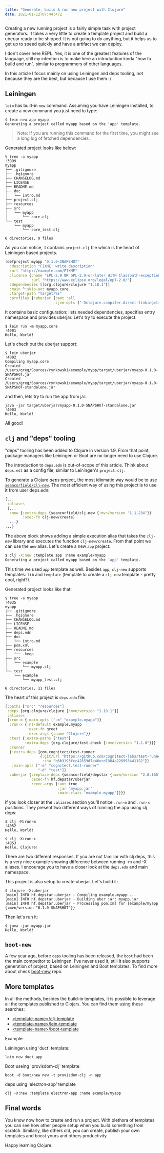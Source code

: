 ```yaml
---
title: "Generate, build & run new project with Clojure"
date: 2021-01-12T07:44:47Z
---
```


Creating a new running project is a fairly simple task with project generators.
It takes a very little to create a template project and build a uberjar ready to be shipped.
It is not going to do anything, but it helps us to get up to speed quickly and have a artifact we can deploy.

I don't cover here REPL. Yes, it is one of the greatest features of the language,
still my intention is to make here an introduction kinda "how to build and run",
similar to programmers of other languages.

In this article I focus mainly on using Leiningen and deps tooling,
not because they are the best, but because I use them :)

## Leiningen

`lein` has built-in `new` command.
Assuming you have Leiningen installed, to create a new command you just need to type:
```shell
$ lein new app myapp
Generating a project called myapp based on the 'app' template.
```
> Note: If you are running this command for the first time, you might see a long log of fetched dependencies.

Generated project looks like below:
```shell
% tree -a myapp                                                                                                                                                                                                                                    !3999
myapp
├── .gitignore
├── .hgignore
├── CHANGELOG.md
├── LICENSE
├── README.md
├── doc
│   └── intro.md
├── project.clj
├── resources
├── src
│   └── myapp
│       └── core.clj
└── test
    └── myapp
        └── core_test.clj

6 directories, 9 files
```

As you can notice, it contains `project.clj` file which is the heart of Leiningen based projects.
```clojure
(defproject myapp "0.1.0-SNAPSHOT"
  :description "FIXME: write description"
  :url "http://example.com/FIXME"
  :license {:name "EPL-2.0 OR GPL-2.0-or-later WITH Classpath-exception-2.0"
            :url "https://www.eclipse.org/legal/epl-2.0/"}
  :dependencies [[org.clojure/clojure "1.10.1"]]
  :main ^:skip-aot myapp.core
  :target-path "target/%s"
  :profiles {:uberjar {:aot :all
                       :jvm-opts ["-Dclojure.compiler.direct-linking=true"]}})

```
It contains basic configuration: lists needed dependencies, specifies entry namespace and provides uberjar.
Let's try to execute the project:
```shell
$ lein run -m myapp.core                                                                                                                                                                                                                                                !4001
Hello, World!
```
Let's check out the uberjar support:
```shell
$ lein uberjar                                                                                                                                                                                                                                                          !4002
Compiling myapp.core
Created /Users/greg/Sources/rynkowski/example/mypp/target/uberjar/myapp-0.1.0-SNAPSHOT.jar
Created /Users/greg/Sources/rynkowski/example/mypp/target/uberjar/myapp-0.1.0-SNAPSHOT-standalone.jar
```
and then, lets try to run the app from jar:
```shell
java -jar target/uberjar/myapp-0.1.0-SNAPSHOT-standalone.jar                                                                                                                                                                                                          !4003
Hello, World!
```
All good!

## `clj` and "deps" tooling

"deps" tooling has been added to Clojure in version 1.9.
From that point, package managers like Leiningen or Boot are no longer need to use Clojure.

The introduction to `deps.edn` is out-of-scope of this article.
Think about `deps.edl` as a config file, similar to Leiningen's `project.clj`.

To generate a Clojure _deps_ project, the most idiomatic way would be to use
[`seancorfield/clj-new`][github-clj-new].
The most efficient way of using this project is to use it from user deps.edn:

```clojure
{...
 :aliases
 {...
  :new {:extra-deps {seancorfield/clj-new {:mvn/version "1.1.234"}}
        :exec-fn clj-new/create}
  ...}
...}
```
The above block shows adding a simple execution alias that takes the `clj-new` library
and executes the function `clj-new/create`. From that point we can use the `new` alias.
Let's create a new `app` project:
```bash
$ clj -X:new :template app :name example/myapp
Generating a project called myapp based on the 'app' template.
```

This time we used _`app`_ template as well. Besides `app`, `clj-new` supports templates:
`lib` and `template` (template to create a `clj-new` template - pretty cool, right?).

Generated project looks like that:

```shell
$ tree -a myapp                                                                                                                                                                                                                                                         !4035
myapp
├── .gitignore
├── .hgignore
├── CHANGELOG.md
├── LICENSE
├── README.md
├── deps.edn
├── doc
│   └── intro.md
├── pom.xml
├── resources
│   └── .keep
├── src
│   └── example
│       └── myapp.clj
└── test
    └── example
        └── myapp_test.clj

6 directories, 11 files
```

The heart of this project is `deps.edn` file:
```clj
{:paths ["src" "resources"]
 :deps {org.clojure/clojure {:mvn/version "1.10.1"}}
 :aliases
 {:run-m {:main-opts ["-m" "example.myapp"]}
  :run-x {:ns-default example.myapp
          :exec-fn greet
          :exec-args {:name "Clojure"}}
  :test {:extra-paths ["test"]
         :extra-deps {org.clojure/test.check {:mvn/version "1.1.0"}}}
  :runner
  {:extra-deps {com.cognitect/test-runner
                {:git/url "https://github.com/cognitect-labs/test-runner"
                 :sha "b6b3193fcc42659d7e46ecd1884a228993441182"}}
   :main-opts ["-m" "cognitect.test-runner"
               "-d" "test"]}
  :uberjar {:replace-deps {seancorfield/depstar {:mvn/version "2.0.165"}}
            :exec-fn hf.depstar/uberjar
            :exec-args {:aot true
                        :jar "myapp.jar"
                        :main-class "example.myapp"}}}}
```

If you look closer at the `:aliases` section you'll notice `:run-m` and `:run-x` positions.
They present two different ways of running the app using clj deps:
```shell
$ clj -M:run-m                                                                                                                                                                                                                                                          !4052
Hello, World!

$ clj -X:run-x                                                                                                                                                                                                                                                          !4053
Hello, Clojure!
```
There are two different responses.
If you are not familiar with clj deps,
this is a very nice example showing difference between running -m and -X aliases.
I encourage you to have a closer look at the `deps.edn` and main namespace.

This project is also setup to create uberjar. Let's build it:
```shell
$ clojure -X:uberjar
[main] INFO hf.depstar.uberjar - Compiling example.myapp ...
[main] INFO hf.depstar.uberjar - Building uber jar: myapp.jar
[main] INFO hf.depstar.uberjar - Processing pom.xml for {example/myapp {:mvn/version "0.1.0-SNAPSHOT"}}
```
Then let's run it:
```shell
$ java -jar myapp.jar
Hello, World!
```


## `boot-new`

A few year ago, before `deps` tooling has been released, the `boot` had been the main competitor to Leiningen.
I've never used it, still it also supports generation of project, based on Leiningen and Boot templates.
To find more about check [boot-new](https://github.com/boot-clj/boot-new) repo.


## More templates

In all the methods, besides the build-in templates,
it is possible to leverage all the templates published to Clojars. You can find them using these searches:
- [\<template-name\>/clj-template](https://clojars.org/search?q=artifact-id:clj-template)
- [\<template-name\>/lein-template](https://clojars.org/search?q=artifact-id:lein-template)
- [\<template-name\>/boot-template](https://clojars.org/search?q=artifact-id:boot-template)

Example:

Leiningen using 'duct' template:
```shell
lein new duct app
```

Boot useing 'provisdom-clj' template:
```shell
boot -d boot/new new -t provisdom-clj -n app
```

deps using 'electron-app' template
```shell
clj -X:new :template electron-app :name example/myapp
```

## Final words

You know now how to create and run a project.
With plethora of templates you can see how other people setup when you build something from scratch.
Similarly, like others did, you can create, publish your own templates and boost yours and others productivity.

Happy learning Clojure.

[github-clj-new]: https://github.com/seancorfield/clj-new
